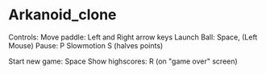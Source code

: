 # Arkanoid_clone
Controls:
  Move paddle:  Left and Right arrow keys
  Launch Ball:  Space, (Left Mouse)
  Pause:        P
  Slowmotion    S (halves points)
  
  Start new game: Space
  Show highscores: R (on "game over" screen)
  
 
